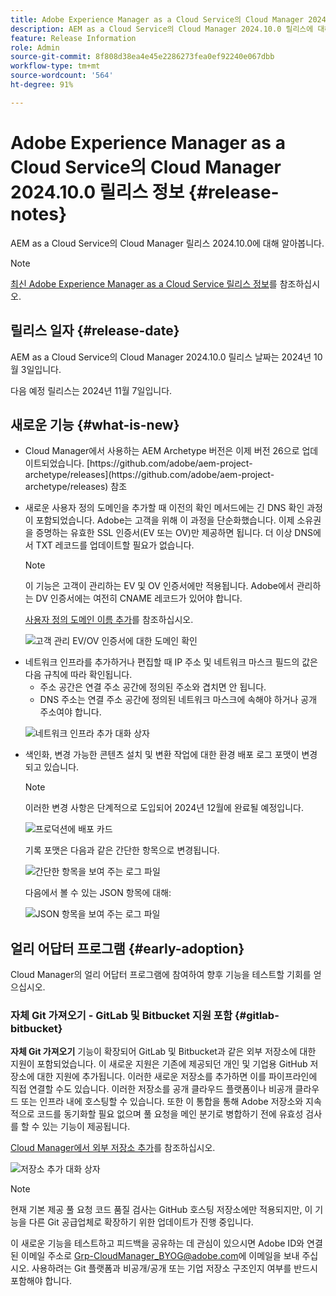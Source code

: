 ```yaml
---
title: Adobe Experience Manager as a Cloud Service의 Cloud Manager 2024.10.0 릴리스 정보
description: AEM as a Cloud Service의 Cloud Manager 2024.10.0 릴리스에 대해 알아봅니다.
feature: Release Information
role: Admin
source-git-commit: 8f808d38ea4e45e2286273fea0ef92240e067dbb
workflow-type: tm+mt
source-wordcount: '564'
ht-degree: 91%

---
```


# Adobe Experience Manager as a Cloud Service의 Cloud Manager 2024.10.0 릴리스 정보 {#release-notes}

AEM as a Cloud Service의 Cloud Manager 릴리스 2024.10.0에 대해 알아봅니다.

>[!NOTE]
>
>[최신 Adobe Experience Manager as a Cloud Service 릴리스 정보](/help/release-notes/release-notes-cloud/release-notes-current.md)를 참조하십시오.

## 릴리스 일자 {#release-date}

AEM as a Cloud Service의 Cloud Manager 2024.10.0 릴리스 날짜는 2024년 10월 3일입니다.

다음 예정 릴리스는 2024년 11월 7일입니다.

## 새로운 기능 {#what-is-new}

* <!-- BOTH CS & AMS --> Cloud Manager에서 사용하는 AEM Archetype 버전은 이제 버전 26으로 업데이트되었습니다. [https://github.com/adobe/aem-project-archetype/releases](https://github.com/adobe/aem-project-archetype/releases) 참조

<!-- (CMGR-59817) -->

* <!-- CS ONLY --> 새로운 사용자 정의 도메인을 추가할 때 이전의 확인 메서드에는 긴 DNS 확인 과정이 포함되었습니다. Adobe는 고객을 위해 이 과정을 단순화했습니다. 이제 소유권을 증명하는 유효한 SSL 인증서(EV 또는 OV)만 제공하면 됩니다. 더 이상 DNS에서 TXT 레코드를 업데이트할 필요가 없습니다.

  >[!NOTE]
  >
  >이 기능은 고객이 관리하는 EV 및 OV 인증서에만 적용됩니다. Adobe에서 관리하는 DV 인증서에는 여전히 CNAME 레코드가 있어야 합니다.

  [사용자 정의 도메인 이름 추가](/help/implementing/cloud-manager/custom-domain-names/add-custom-domain-name.md)를 참조하십시오.

  ![고객 관리 EV/OV 인증서에 대한 도메인 확인](/help/implementing/cloud-manager/assets/verify-domain-customer-managed-step.png)

* <!-- CS ONLY --> 네트워크 인프라를 추가하거나 편집할 때 IP 주소 및 네트워크 마스크 필드의 값은 다음 규칙에 따라 확인됩니다.

   * 주소 공간은 연결 주소 공간에 정의된 주소와 겹치면 안 됩니다.
   * DNS 주소는 연결 주소 공간에 정의된 네트워크 마스크에 속해야 하거나 공개 주소여야 합니다.

  ![네트워크 인프라 추가 대화 상자](/help/implementing/cloud-manager/release-notes/assets/network-infrastructure-add.png)

* <!-- CS ONLY --> 색인화, 변경 가능한 콘텐츠 설치 및 변환 작업에 대한 환경 배포 로그 포맷이 변경되고 있습니다.

  >[!NOTE]
  >
  >이러한 변경 사항은 단계적으로 도입되어 2024년 12월에 완료될 예정입니다.

  ![프로덕션에 배포 카드](/help/implementing/cloud-manager/release-notes/assets/deploy-to-production-card.png)

  기록 포맷은 다음과 같은 간단한 항목으로 변경됩니다.

  ![간단한 항목을 보여 주는 로그 파일](/help/implementing/cloud-manager/release-notes/assets/log-file-simple-entry.png)

  다음에서 볼 수 있는 JSON 항목에 대해:

  ![JSON 항목을 보여 주는 로그 파일](/help/implementing/cloud-manager/release-notes/assets/log-file-json-entry.png)


## 얼리 어답터 프로그램 {#early-adoption}

Cloud Manager의 얼리 어답터 프로그램에 참여하여 향후 기능을 테스트할 기회를 얻으십시오.

### 자체 Git 가져오기 - GitLab 및 Bitbucket 지원 포함 {#gitlab-bitbucket}

<!-- BOTH CS & AMS -->

**자체 Git 가져오기** 기능이 확장되어 GitLab 및 Bitbucket과 같은 외부 저장소에 대한 지원이 포함되었습니다. 이 새로운 지원은 기존에 제공되던 개인 및 기업용 GitHub 저장소에 대한 지원에 추가됩니다. 이러한 새로운 저장소를 추가하면 이를 파이프라인에 직접 연결할 수도 있습니다. 이러한 저장소를 공개 클라우드 플랫폼이나 비공개 클라우드 또는 인프라 내에 호스팅할 수 있습니다. 또한 이 통합을 통해 Adobe 저장소와 지속적으로 코드를 동기화할 필요 없으며 풀 요청을 메인 분기로 병합하기 전에 유효성 검사를 할 수 있는 기능이 제공됩니다.

[Cloud Manager에서 외부 저장소 추가](/help/implementing/cloud-manager/managing-code/external-repositories.md)를 참조하십시오.

![저장소 추가 대화 상자](/help/implementing/cloud-manager/release-notes/assets/repositories-add-release-notes.png)

>[!NOTE]
>
>현재 기본 제공 풀 요청 코드 품질 검사는 GitHub 호스팅 저장소에만 적용되지만, 이 기능을 다른 Git 공급업체로 확장하기 위한 업데이트가 진행 중입니다.

이 새로운 기능을 테스트하고 피드백을 공유하는 데 관심이 있으시면 Adobe ID와 연결된 이메일 주소로 [Grp-CloudManager_BYOG@adobe.com](mailto:Grp-CloudManager_BYOG@adobe.com)에 이메일을 보내 주십시오. 사용하려는 Git 플랫폼과 비공개/공개 또는 기업 저장소 구조인지 여부를 반드시 포함해야 합니다.


<!-- ## Bug fixes




## Known issues {#known-issues} -->
